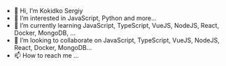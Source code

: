 - 👋 Hi, I’m Kokidko Sergiy
- 👀 I’m interested in JavaScript, Python and more...
- 🌱 I’m currently learning JavaScript, TypeScript, VueJS, NodeJS, React, Docker, MongoDB, ...
- 💞️ I’m looking to collaborate on JavaScript, TypeScript, VueJS, NodeJS, React, Docker, MongoDB...
- 📫 How to reach me ...

<!---
zena17137/zena17137 is a ✨ special ✨ repository because its `README.md` (this file) appears on your GitHub profile.
You can click the Preview link to take a look at your changes.
--->

